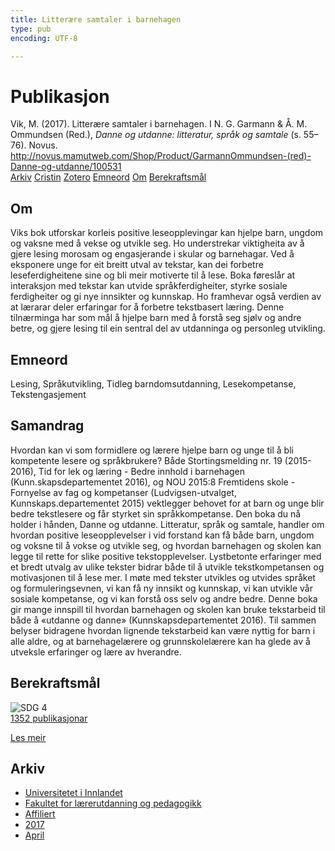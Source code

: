 ```yaml
---
title: Litterære samtaler i barnehagen
type: pub
encoding: UTF-8

---
```

<h1>Publikasjon</h1>
<article id="csl-bib-container-RUCAYSX4" class="csl-bib-container">
  <div class="csl-bib-body"> <div class="csl-entry">Vik, M. (2017). Litterære samtaler i barnehagen. I N. G. Garmann &#38; Å. M. Ommundsen (Red.), <i>Danne og utdanne: litteratur, språk og samtale</i> (s. 55–76). Novus. <a href="http://novus.mamutweb.com/Shop/Product/GarmannOmmundsen-(red)-Danne-og-utdanne/100531">http://novus.mamutweb.com/Shop/Product/GarmannOmmundsen-(red)-Danne-og-utdanne/100531</a></div> </div>
  <div class="csl-bib-buttons">
    <a href="#taxonomy-article-RUCAYSX4" alt="archive" class="csl-bib-button">Arkiv</a>
    <a href="https://app.cristin.no/results/show.jsf?id=1465087" alt="Cristin" class="csl-bib-button">Cristin</a>
    <a href="http://zotero.org/groups/5881554/items/RUCAYSX4" alt="Zotero" class="csl-bib-button">Zotero</a>
    <a href="#keywords-article-RUCAYSX4" alt="keywords" class="csl-bib-button">Emneord</a>
    <a href="#about-article-RUCAYSX4" alt="about_pub" class="csl-bib-button">Om</a>
    <a href="#sdg-article-RUCAYSX4" alt="sdg" class="csl-bib-button">Berekraftsmål</a>
  </div>
  <div id="csl-bib-meta-container-RUCAYSX4"></div>
</article>
<div id="csl-bib-meta-RUCAYSX4" class="csl-bib-meta">
  <article id="about-article-RUCAYSX4" class="about_pub-article">
    <h1>Om</h1>
    Viks bok utforskar korleis positive leseopplevingar kan hjelpe barn, ungdom og vaksne med å vekse og utvikle seg. Ho understrekar viktigheita av å gjere lesing morosam og engasjerande i skular og barnehagar. Ved å eksponere unge for eit breitt utval av tekstar, kan dei forbetre leseferdigheitene sine og bli meir motiverte til å lese. Boka føreslår at interaksjon med tekstar kan utvide språkferdigheiter, styrke sosiale ferdigheiter og gi nye innsikter og kunnskap. Ho framhevar også verdien av at lærarar deler erfaringar for å forbetre tekstbasert læring. Denne tilnærminga har som mål å hjelpe barn med å forstå seg sjølv og andre betre, og gjere lesing til ein sentral del av utdanninga og personleg utvikling.
  </article>
  <article id="keywords-article-RUCAYSX4" class="keywords-article">
    <h1>Emneord</h1>
    Lesing, Språkutvikling, Tidleg barndomsutdanning, Lesekompetanse, Tekstengasjement
  </article>
  <article id="abstract-article-RUCAYSX4" class="abstract-article">
    <h1>Samandrag</h1>
    Hvordan kan vi som formidlere og lærere hjelpe barn og unge til å bli kompetente lesere og språkbrukere? Både Stortingsmelding nr. 19 (2015-2016), Tid for lek og læring - Bedre innhold i barnehagen (Kunn.skapsdepartementet 2016), og NOU 2015:8 Fremtidens skole - Fornyelse av fag og kompetanser (Ludvigsen-utvalget, Kunnskaps.departementet 2015) vektlegger behovet for at barn og unge blir bedre tekstlesere og får styrket sin språkkompetanse. Den boka du nå holder i hånden, Danne og utdanne. Litteratur, språk og samtale, handler om hvordan positive leseopplevelser i vid forstand kan få både barn, ungdom og voksne til å vokse og utvikle seg, og hvordan barnehagen og skolen kan legge til rette for slike positive tekstopplevelser. Lystbetonte erfaringer med et bredt utvalg av ulike tekster bidrar både til å utvikle tekstkompetansen og motivasjonen til å lese mer. I møte med tekster utvikles og utvides språket og formuleringsevnen, vi kan få ny innsikt og kunnskap, vi kan utvikle vår sosiale kompetanse, og vi kan forstå oss selv og andre bedre. Denne boka gir mange innspill til hvordan barnehagen og skolen kan bruke tekstarbeid til både å «utdanne og danne» (Kunnskapsdepartementet 2016). Til sammen belyser bidragene hvordan lignende tekstarbeid kan være nyttig for barn i alle aldre, og at barnehagelærere og grunnskolelærere kan ha glede av å utveksle erfaringer og lære av hverandre.
  </article>
  <article id="sdg-article-RUCAYSX4" class="sdg-article">
    <h1>Berekraftsmål</h1>
    <div class="sdg-container"><div id="sdg4" class="sdg">
        <img src="{{< params subfolder >}}images/sdg/sdg04_nn.png" class="image" alt="SDG 4">
        <div class="sdg-overlay">
          <a href="/nn/archive/?key=?sdg=4#archive" class="sdg-publication-count"><span>1352</span> publikasjonar</a>
          <p><a href="https://fn.no/om-fn/fns-baerekraftsmaal/god-utdanning?lang=nno-NO" class="sdg-read-more">Les meir</a></p>
        </div>
      </div></div>
  </article>
  <article id="taxonomy-article-RUCAYSX4" class="taxonomy-article">
    <h1>Arkiv</h1>
    <ul>
      <li>
        <a href="/nn/archive/?key=3DCRN523">Universitetet i Innlandet</a>
      </li>
      <li>
        <a href="/nn/archive/?key=WYNZA47F">Fakultet for lærerutdanning og pedagogikk</a>
      </li>
      <li>
        <a href="/nn/archive/?key=2ZAN5K7T">Affiliert</a>
      </li>
      <li>
        <a href="/nn/archive/?key=6HCJH8II">2017</a>
      </li>
      <li>
        <a href="/nn/archive/?key=8T4GW4L8">April</a>
      </li>
    </ul>
  </article>
</div>
